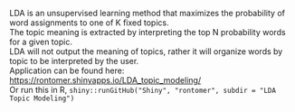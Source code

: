 LDA is an unsupervised learning method that maximizes the probability of word assignments to one of K fixed topics. <br>
The topic meaning is extracted by interpreting the top N probability words for a given topic. <br>
LDA will not output the meaning of topics, rather it will organize words by topic to be interpreted by the user. <br>
Application can be found here: https://rontomer.shinyapps.io/LDA_topic_modeling/ <br>
Or run this in R, `shiny::runGitHub("Shiny", "rontomer", subdir = "LDA Topic Modeling")`

